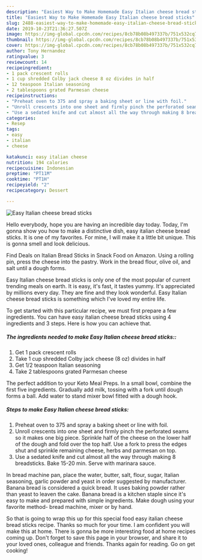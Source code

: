 ```yaml
---
description: "Easiest Way to Make Homemade Easy Italian cheese bread sticks"
title: "Easiest Way to Make Homemade Easy Italian cheese bread sticks"
slug: 2488-easiest-way-to-make-homemade-easy-italian-cheese-bread-sticks
date: 2019-10-23T21:36:27.507Z
image: https://img-global.cpcdn.com/recipes/8cb78b08b497337b/751x532cq70/easy-italian-cheese-bread-sticks-recipe-main-photo.jpg
thumbnail: https://img-global.cpcdn.com/recipes/8cb78b08b497337b/751x532cq70/easy-italian-cheese-bread-sticks-recipe-main-photo.jpg
cover: https://img-global.cpcdn.com/recipes/8cb78b08b497337b/751x532cq70/easy-italian-cheese-bread-sticks-recipe-main-photo.jpg
author: Tony Hernandez
ratingvalue: 3
reviewcount: 14
recipeingredient:
- 1 pack crescent rolls
- 1 cup shredded Colby jack cheese 8 oz divides in half
- 12 teaspoon Italian seasoning
- 2 tablespoons grated Parmesan cheese
recipeinstructions:
- "Preheat oven to 375 and spray a baking sheet or line with foil."
- "Unroll crescents into one sheet and firmly pinch the perforated seams so it makes one big piece. Sprinkle half of the cheese on the lower half of the dough and fold over the top half. Use a fork to press the edges shut and sprinkle remaining cheese, herbs and parmesan on top."
- "Use a sedated knife and cut almost all the way through making 8 breadsticks. Bake 15-20 min. Serve with marinara sauce."
categories:
- Resep
tags:
- easy
- italian
- cheese

katakunci: easy italian cheese
nutrition: 194 calories
recipecuisine: Indonesian
preptime: "PT11M"
cooktime: "PT1H"
recipeyield: "2"
recipecategory: Dessert

---
```



![Easy Italian cheese bread sticks](https://img-global.cpcdn.com/recipes/8cb78b08b497337b/751x532cq70/easy-italian-cheese-bread-sticks-recipe-main-photo.jpg)

Hello everybody, hope you are having an incredible day today. Today, I'm gonna show you how to make a distinctive dish, easy italian cheese bread sticks. It is one of my favorites. For mine, I will make it a little bit unique. This is gonna smell and look delicious.

Find Deals on Italian Bread Sticks in Snack Food on Amazon. Using a rolling pin, press the cheese into the pastry. Work in the bread flour, olive oil, and salt until a dough forms.

Easy Italian cheese bread sticks is only one of the most popular of current trending meals on earth. It is easy, it's fast, it tastes yummy. It's appreciated by millions every day. They are fine and they look wonderful. Easy Italian cheese bread sticks is something which I've loved my entire life.


To get started with this particular recipe, we must first prepare a few ingredients. You can have easy italian cheese bread sticks using 4 ingredients and 3 steps. Here is how you can achieve that.

##### The ingredients needed to make Easy Italian cheese bread sticks::

1. Get 1 pack crescent rolls
1. Take 1 cup shredded Colby jack cheese (8 oz) divides in half
1. Get 1/2 teaspoon Italian seasoning
1. Take 2 tablespoons grated Parmesan cheese


The perfect addition to your Keto Meal Preps. In a small bowl, combine the first five ingredients. Gradually add milk, tossing with a fork until dough forms a ball. Add water to stand mixer bowl fitted with a dough hook. 

##### Steps to make Easy Italian cheese bread sticks:

1. Preheat oven to 375 and spray a baking sheet or line with foil.
1. Unroll crescents into one sheet and firmly pinch the perforated seams so it makes one big piece. Sprinkle half of the cheese on the lower half of the dough and fold over the top half. Use a fork to press the edges shut and sprinkle remaining cheese, herbs and parmesan on top.
1. Use a sedated knife and cut almost all the way through making 8 breadsticks. Bake 15-20 min. Serve with marinara sauce.


In bread machine pan, place the water, butter, salt, flour, sugar, Italian seasoning, garlic powder and yeast in order suggested by manufacturer. Banana bread is considered a quick bread. It uses baking powder rather than yeast to leaven the cake. Banana bread is a kitchen staple since it&#39;s easy to make and prepared with simple ingredients. Make dough using your favorite method- bread machine, mixer or by hand. 

So that is going to wrap this up for this special food easy italian cheese bread sticks recipe. Thanks so much for your time. I am confident you will make this at home. There is gonna be more interesting food at home recipes coming up. Don't forget to save this page in your browser, and share it to your loved ones, colleague and friends. Thanks again for reading. Go on get cooking!
